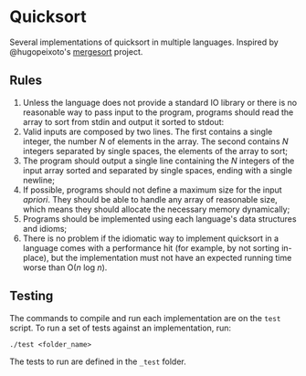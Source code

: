 # Quicksort

Several implementations of quicksort in multiple languages. Inspired by @hugopeixoto's [mergesort](https://github.com/hugopeixoto/mergesort) project.

## Rules

1. Unless the language does not provide a standard IO library or there is no reasonable way to pass input to the program, programs should read the array to sort from stdin and output it sorted to stdout:
  1. Valid inputs are composed by two lines. The first contains a single integer, the number *N* of elements in the array. The second contains _N_ integers separated by single spaces, the elements of the array to sort;
  1. The program should output a single line containing the _N_ integers of the input array sorted and separated by single spaces, ending with a single newline;
1. If possible, programs should not define a maximum size for the input _apriori_. They should be able to handle any array of reasonable size, which means they should allocate the necessary memory dynamically;
1. Programs should be implemented using each language's data structures and idioms;
  1. There is no problem if the idiomatic way to implement quicksort in a language comes with a performance hit (for example, by not sorting in-place), but the implementation must not have an expected running time worse than O(_n_ log _n_).

## Testing

The commands to compile and run each implementation are on the `test` script. To run a set of tests against an implementation, run:

```
./test <folder_name>
```

The tests to run are defined in the `_test` folder.
